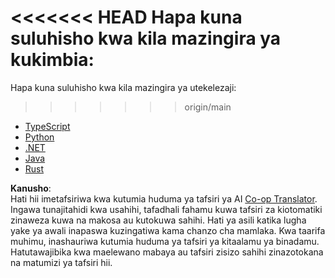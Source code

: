 <!--
CO_OP_TRANSLATOR_METADATA:
{
  "original_hash": "4117a42f3e7baae859515f7b8b911e56",
<<<<<<< HEAD
  "translation_date": "2025-08-18T19:05:51+00:00",
=======
  "translation_date": "2025-08-18T14:10:10+00:00",
>>>>>>> origin/main
  "source_file": "03-GettingStarted/03-llm-client/solution/README.md",
  "language_code": "sw"
}
-->
<<<<<<< HEAD
Hapa kuna suluhisho kwa kila mazingira ya kukimbia:
=======
Hapa kuna suluhisho kwa kila mazingira ya utekelezaji:
>>>>>>> origin/main

- [TypeScript](./typescript/README.md)
- [Python](./python/README.md)
- [.NET](./dotnet/README.md)
- [Java](./java/README.md)
- [Rust](./rust/README.md)

**Kanusho**:  
Hati hii imetafsiriwa kwa kutumia huduma ya tafsiri ya AI [Co-op Translator](https://github.com/Azure/co-op-translator). Ingawa tunajitahidi kwa usahihi, tafadhali fahamu kuwa tafsiri za kiotomatiki zinaweza kuwa na makosa au kutokuwa sahihi. Hati ya asili katika lugha yake ya awali inapaswa kuzingatiwa kama chanzo cha mamlaka. Kwa taarifa muhimu, inashauriwa kutumia huduma ya tafsiri ya kitaalamu ya binadamu. Hatutawajibika kwa maelewano mabaya au tafsiri zisizo sahihi zinazotokana na matumizi ya tafsiri hii.